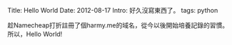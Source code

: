Title: Hello World
Date: 2012-08-17
Intro: 好久沒寫東西了。
tags: python

趁Namecheap打折註冊了個harmy.me的域名，從今以後開始培養記錄的習慣。
所以，Hello World!


